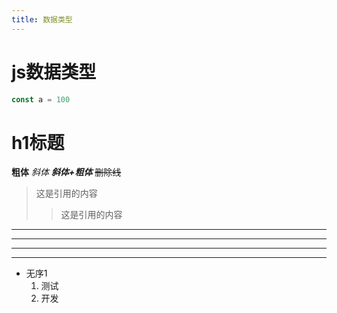 ```yaml
---
title: 数据类型
---
```

# js数据类型
```js
const a = 100
```
# h1标题
**粗体**
*斜体*
***斜体+粗体***
~~删除线~~
>这是引用的内容
>>这是引用的内容
---
----
***
****
* 无序1
   1. 测试
   2. 开发